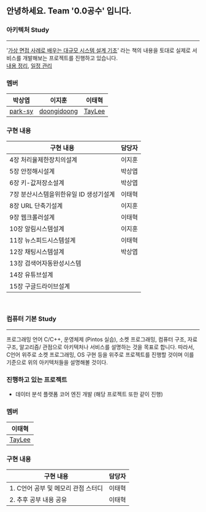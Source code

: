 ## 안녕하세요. Team '0.0공수' 입니다.


### 아키텍처 Study
-----------------------------------
'[가상 면접 사례로 배우는 대규모 시스템 설계 기초](https://product.kyobobook.co.kr/detail/S000001033116)' 라는 책의 내용을 토대로 실제로 서비스를 개발해보는 프로젝트를 진행하고 있습니다.  
[내용 정리](https://www.notion.so/6409502fc9ef4bea8d0643bd5fe3489c), [일정 관리](https://docs.google.com/spreadsheets/d/1NxS63Ze5UlhON_I7H4skmhSLOA589dObvmDcuOSBfyY/edit?gid=0#gid=0)
  
### 멤버
|박상엽|이지훈|이태혁|
|:----:|:---:|:---:|
|[park-sy](https://github.com/park-sy)|[doongidoong](https://github.com/doongidoong)|[TayLee](https://github.com/taehyuklee) |
### 구현 내용
|구현 내용|담당자|
|------|---|
|4장 처리율제한장치의설계|이지훈|
|5장 안정해시설계|박상엽|
|6장 키-값저장소설계|박상엽|
|7장 분산시스템을위한유일 ID 생성기설계|이태혁|
|8장 URL 단축기설계|이지훈|
|9장 웹크롤러설계|이태혁|
|10장 알림시스템설계|이지훈|
|11장 뉴스피드시스템설계|이태혁|
|12장 채팅시스템설계|박상엽|
|13장 검색어자동완성시스템| |
|14장 유튜브설계| |
|15장 구글드라이브설계| |


<br>

### 컴퓨터 기본 Study
-----------------------------------
프로그래밍 언어 C/C++, 운영체제 (Pintos 실습), 소켓 프로그래밍, 컴퓨터 구조, 자료구조, 알고리즘/ 관점으로 아키텍처나 서비스를 설명하는 것을 목표로 합니다. 
따라서, C언어 위주로 소켓 프로그래밍, OS 구현 등을 위주로 프로젝트를 진행할 것이며 이를 기준으로 위의 아키텍처들을 설명해볼 것이다. 

### 진행하고 있는 프로젝트 
- 데이터 분석 플랫폼 코어 엔진 개발 (해당 프로젝트 또한 같이 진행)


### 멤버
|이태혁|
|:---:|
|[TayLee](https://github.com/taehyuklee) |

### 구현 내용
|구현 내용|담당자|
|------|---|
|1. C언어 공부 및 메모리 관점 스터디|이태혁|
|2. 추후 공부 내용 공유|이태혁|
